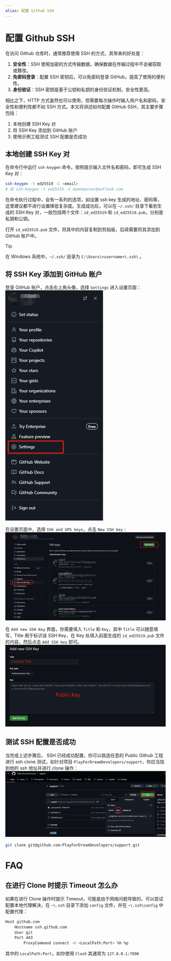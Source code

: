 ```yaml
---
alias: 配置 Github SSH
---
```


# 配置 Github SSH

在访问 Github 仓库时，通常推荐使用 SSH 的方式，其带来的好处是：

1. **安全性**：SSH 使用加密的方式传输数据，确保数据在传输过程中不会被窃取或篡改。
2. **免密码登录**：配置 SSH 密钥后，可以免密码登录 GitHub，提高了使用的便利性。
3. **身份验证**：SSH 密钥是基于公钥和私钥的身份验证机制，安全性更高。

相比之下，HTTP 方式虽然也可以使用，但需要每次操作时输入用户名和密码，安全性和便利性都不如 SSH 方式。本文将讲述如何配置 GitHub SSH，其主要步骤包括：
1. 本地创建 SSH Key 对
2. 将 SSH Key 添加到 GitHub 账户
3. 使用示例工程测试 SSH 配置是否成功


## 本地创建 SSH Key 对

在命令行中运行 `ssh-keygen` 命令，按照提示输入文件名和密码，即可生成 SSH Key 对：

```bash
ssh-keygen -t ed25519 -C <email>
# 如 ssh-keygen -t ed25519 -C dumnmyuser@outlook.com
```

在命令执行过程中，会有一系列的选项，如设置 ssh key 生成的地址、密码等，这里建议都不进行设置降低复杂度。生成成功后，可以在 `~/.ssh/` 目录下看到生成的 SSH Key 对，一般包括两个文件：`id_ed25519` 和 `id_ed25519.pub`，分别是私钥和公钥。

打开 `id_ed25519.pub` 文件，将其中的内容复制到剪贴板，后续需要将其添加到 GitHub 账户中。

> [!tip]
>
> 在 Windows 系统中，`~/.ssh/` 目录为 `C:\Users\<username>\.ssh\` 。

## 将 SSH Key 添加到 GitHub 账户

登录 GitHub 账户，点击右上角头像，选择 `Settings` 进入设置页面：
![Github Settings ](assets/Config%20Github%20SSh/2025-03-25-15-00-00.png)

在设置页面中，选择 `SSH and GPG keys`，点击 `New SSH key`：
![New SSH Key](assets/Config%20Github%20SSh/2025-03-25-15-01-57.png)

在 `Add new SSH Key` 界面，你需要填入 `Title` 和 `Key`，其中 `Title` 可以随意填写，Title 用于标识该 SSH Key，在 Key 处填入前面生成的 `id_ed25519.pub` 文件的内容，然后点击 `Add SSH key` 即可。
![Add new SSH Key](assets/Config%20Github%20SSh/2025-03-25-15-13-49.png)

## 测试 SSH 配置是否成功

当完成上述步骤后， SSH 已经成功配置，你可以挑选任意的 Public Github 工程进行 ssh clone 测试，如针对项目 `PlayForDreamDevelopers/support`，你应当找到他的 ssh 地址并进行 clone 操作：
![SSH URL](assets/Config%20Github%20SSh/2025-03-25-15-17-29.png)

```bash
git clone git@github.com:PlayForDreamDevelopers/support.git
```

# FAQ

## 在进行 Clone 时提示 Timeout 怎么办

如果在进行 Clone 操作时提示 Timeout，可能是由于网络问题导致的，可以尝试配置本地代理解决，在 `~\.ssh` 目录下添加 `config` 文件，并在 `~\.ssh\config` 中配置代理：
```bash
Host github.com
	Hostname ssh.github.com
	User git
	Port 443
    	ProxyCommand connect -H <LocalPath:Port> %h %p
```

其中的 `LocalPath:Port`，如你使用 `Clash` 其通常为 `127.0.0.1:7890`
